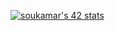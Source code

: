 <!--
**souley175/souley175** is a ✨ _special_ ✨ repository because its `README.md` (this file) appears on your GitHub profile.

Here are some ideas to get you started:

- 🔭 I’m currently working on ...
- 🌱 I’m currently learning ...
- 👯 I’m looking to collaborate on ...
- 🤔 I’m looking for help with ...
- 💬 Ask me about ...
- 📫 How to reach me: ...
- 😄 Pronouns: ...
- ⚡ Fun fact: ...
-->

[![soukamar's 42 stats](https://badge42.vercel.app/api/v2/claetr0st00490fl95eay2mt8/stats?cursusId=21&coalitionId=46)](https://github.com/JaeSeoKim/badge42)
